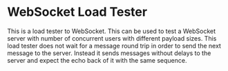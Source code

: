 # WebSocket Load Tester
This is a load tester to WebSocket.
This can be used to test a WebSocket server with number of concurrent users with different payload sizes. This load tester does not wait for a message round trip in order to send the next message to the server. Instead it sends messages without delays to the server and expect the echo back of it with the same sequence.